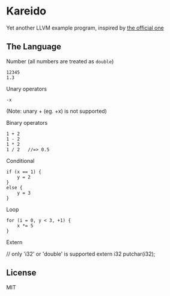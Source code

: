 # Kareido

Yet another LLVM example program, inspired by [the official one](http://llvm.org/docs/tutorial/)

## The Language

Number (all numbers are treated as `double`)

	12345
	1.3

Unary operators

	-x
  (Note: unary + (eg. +x) is not supported)

Binary operators

	1 + 2
	1 - 2
	1 * 2
	1 / 2   //=> 0.5

Conditional

	if (x == 1) {
		y = 2
	}
	else {
		y = 3
	}

Loop

	for (i = 0, y < 3, +1) {
		x *= 5
	}

Extern

  // only 'i32' or 'double' is supported
  extern i32 putchar(i32);

## License

MIT
